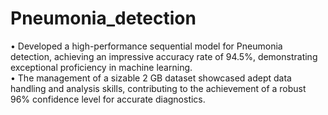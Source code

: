 # Pneumonia_detection
• Developed a high-performance sequential model for Pneumonia detection, achieving an impressive accuracy rate of 94.5%, demonstrating exceptional proficiency in machine learning.<br>
• The management of a sizable 2 GB dataset showcased adept data handling and analysis skills, contributing to the achievement of a robust 96% confidence level for accurate diagnostics.<br>
